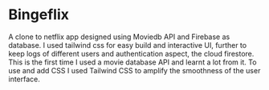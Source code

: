 # Bingeflix
A clone to netflix app designed using Moviedb API and Firebase as database. I used tailwind css for easy build and interactive UI, further to keep logs of different users and authentication aspect, the cloud firestore. This is the first time I used a movie database API and learnt a lot from it.
To use and add CSS I used Tailwind CSS to amplify the smoothness of the user interface. 
